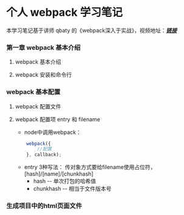 # 个人 webpack 学习笔记

本学习笔记基于讲师 qbaty 的《webpack深入于实战》，视频地址：[***链接***](https://www.imooc.com/learn/802)

### 第一章 webpack 基本介绍

1. webpack 基本介绍

2. webpack 安装和命令行

### webpack 基本配置

1. webpack 配置文件

2. webpack 配置项 entry 和 filename

	* node中调用webpack：

	```js
		webpack({
			//配置
		}, callback);
	```

	* entry 3种写法：
		传对象方式要给filename使用占位符，[hash]/[name]/[chunkhash]
		* hash -- 单次打包的哈希值
		* chunkhash -- 相当于文件版本号

### 生成项目中的html页面文件